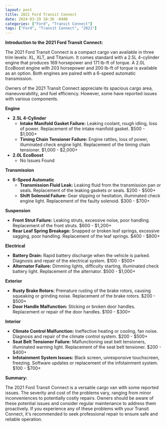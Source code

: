 ```yaml
---
layout: post
title: 2021 Ford Transit Connect
date: 2024-03-29 10:36 -0400
categories: ["Ford", "Transit Connect"]
tags: ["Ford", "Transit Connect", "2021"]
---
```

**Introduction to the 2021 Ford Transit Connect:**

The 2021 Ford Transit Connect is a compact cargo van available in three trim levels: XL, XLT, and Titanium. It comes standard with a 2.5L 4-cylinder engine that produces 169 horsepower and 171 lb-ft of torque. A 2.0L EcoBoost engine with 203 horsepower and 200 lb-ft of torque is available as an option. Both engines are paired with a 6-speed automatic transmission.

Owners of the 2021 Transit Connect appreciate its spacious cargo area, maneuverability, and fuel efficiency. However, some have reported issues with various components.

**Engine**

* **2.5L 4-Cylinder**
    * **Intake Manifold Gasket Failure:** Leaking coolant, rough idling, loss of power. Replacement of the intake manifold gasket. $500 - $1,000+
    * **Timing Chain Tensioner Failure:** Engine rattles, loss of power, illuminated check engine light. Replacement of the timing chain tensioner. $1,000 - $2,000+
* **2.0L EcoBoost**
    * No Issues Found

**Transmission**

* **6-Speed Automatic**
    * **Transmission Fluid Leak:** Leaking fluid from the transmission pan or seals. Replacement of the leaking gaskets or seals. $200 - $500+
    * **Shift Solenoid Failure:** Gear slipping or hesitation, illuminated check engine light. Replacement of the faulty solenoid. $300 - $700+

**Suspension**

* **Front Strut Failure:** Leaking struts, excessive noise, poor handling. Replacement of the front struts. $600 - $1,200+
* **Rear Leaf Spring Breakage:** Snapped or broken leaf springs, excessive sagging, poor handling. Replacement of the leaf springs. $400 - $800+

**Electrical**

* **Battery Drain:** Rapid battery discharge when the vehicle is parked. Diagnosis and repair of the electrical system. $100 - $500+
* **Alternator Failure:** Dimming lights, difficulty starting, illuminated check battery light. Replacement of the alternator. $500 - $1,000+

**Exterior**

* **Rusty Brake Rotors:** Premature rusting of the brake rotors, causing squeaking or grinding noise. Replacement of the brake rotors. $200 - $500+
* **Door Handle Malfunction:** Sticking or broken door handles. Replacement or repair of the door handles. $100 - $300+

**Interior**

* **Climate Control Malfunction:** Ineffective heating or cooling, fan noise. Diagnosis and repair of the climate control system. $200 - $500+
* **Seat Belt Tensioner Failure:** Malfunctioning seat belt tensioners, illuminated warning light. Replacement of the seat belt tensioner. $200 - $400+
* **Infotainment System Issues:** Black screen, unresponsive touchscreen, freezing. Software updates or replacement of the infotainment system. $100 - $700+

**Summary:**

The 2021 Ford Transit Connect is a versatile cargo van with some reported issues. The severity and cost of the problems vary, ranging from minor inconveniences to potentially costly repairs. Owners should be aware of these potential issues and consider regular maintenance to address them proactively. If you experience any of these problems with your Transit Connect, it's recommended to seek professional repair to ensure safe and reliable operation.
